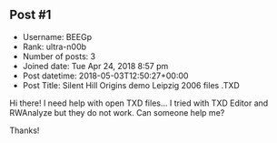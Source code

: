## Post #1
- Username: BEEGp
- Rank: ultra-n00b
- Number of posts: 3
- Joined date: Tue Apr 24, 2018 8:57 pm
- Post datetime: 2018-05-03T12:50:27+00:00
- Post Title: Silent Hill Origins demo Leipzig 2006 files .TXD

Hi there!
I need help with open TXD files...
I tried with TXD Editor and RWAnalyze but they do not work.
Can someone help me?


Thanks!
